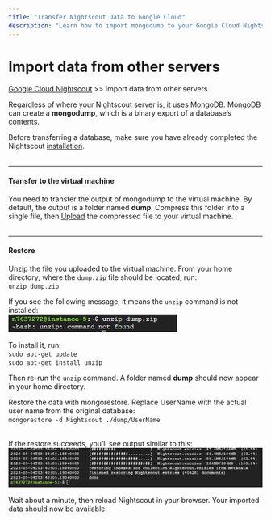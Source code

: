 ```yaml
---
title: "Transfer Nightscout Data to Google Cloud"
description: "Learn how to import mongodump to your Google Cloud Nightscout setup. Includes documentation and help for safe data migration."
---
```


# Import data from other servers
[Google Cloud Nightscout](./GoogleCloud.md) >> Import data from other servers  
  
Regardless of where your Nightscout server is, it uses MongoDB.  MongoDB can create a **mongodump**, which is a binary export of a database’s contents.  
  
Before transferring a database, make sure you have already completed the Nightscout [installation](./NS_Install.md).  
<br/>  
  
---  
  
#### **Transfer to the virtual machine**  
You need to transfer the output of mongodump to the virtual machine.  By default, the output is a folder named **dump**. Compress this folder into a single file, then [Upload](./Upload_Download.md) the compressed file to your virtual machine.  
<br/>  
  
---  
  
#### **Restore**  
Unzip the file you uploaded to the virtual machine. From your home directory, where the `dump.zip` file should be located, run:    
`unzip dump.zip`  
  
If you see the following message, it means the `unzip` command is not installed:  
![unzipNotInstalled](./images/unzipNotInstalled.png)  
  
To install it, run:  
`sudo apt-get update`  
`sudo apt-get install unzip`  
  
Then re-run the `unzip` command.  A folder named **dump** should now appear in your home directory.  
  
Restore the data with mongorestore. Replace UserName with the actual user name from the original database:  
`mongorestore -d Nightscout ./dump/UserName`  
<br/>  
  
If the restore succeeds, you’ll see output similar to this:  
![RestoreSuccess](./images/RestoreSuccess.png)  
  
Wait about a minute, then reload Nightscout in your browser. Your imported data should now be available.  
  
